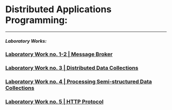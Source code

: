 # Distributed Applications Programming:
-------
##### Laboratory Works:

### [Laboratory Work no. 1-2  | Message Broker](Lab1-2)

### [Laboratory Work no. 3    | Distributed Data Collections](Lab3)

### [Laboratory Work no. 4    | Processing Semi-structured Data Collections](Lab4)

### [Laboratory Work no. 5    | HTTP Protocol](Lab5)
